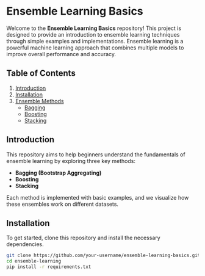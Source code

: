 # Ensemble Learning Basics

Welcome to the **Ensemble Learning Basics** repository! This project is designed to provide an introduction to ensemble learning techniques through simple examples and implementations. Ensemble learning is a powerful machine learning approach that combines multiple models to improve overall performance and accuracy.

## Table of Contents

1. [Introduction](#introduction)
2. [Installation](#installation)
3. [Ensemble Methods](#ensemble-methods)
    - [Bagging](#bagging)
    - [Boosting](#boosting)
    - [Stacking](#stacking)


## Introduction

This repository aims to help beginners understand the fundamentals of ensemble learning by exploring three key methods:
- **Bagging (Bootstrap Aggregating)**
- **Boosting**
- **Stacking**

Each method is implemented with basic examples, and we visualize how these ensembles work on different datasets.

## Installation

To get started, clone this repository and install the necessary dependencies.

```bash
git clone https://github.com/your-username/ensemble-learning-basics.git
cd ensemble-learning
pip install -r requirements.txt

